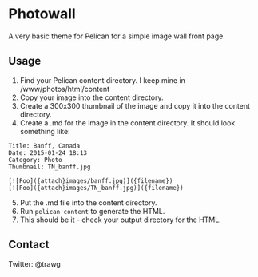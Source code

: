 # Photowall

A very basic theme for Pelican for a simple image wall front page. 

## Usage

1. Find your Pelican content directory. I keep mine in /www/photos/html/content
2. Copy your image into the content directory. 
3. Create a 300x300 thumbnail of the image and copy it into the content directory.
4. Create a .md for the image in the content directory. It should look something like: 
  ```
  Title: Banff, Canada
  Date: 2015-01-24 18:13
  Category: Photo
  Thumbnail: TN_banff.jpg

  [![Foo]({attach}images/banff.jpg)]({filename})
  [![Foo]({attach}images/TN_banff.jpg)]({filename})
  ```
5. Put the .md file into the content directory. 
6. Run `pelican content` to generate the HTML.
7. This should be it - check your output directory for the HTML. 

## Contact

Twitter: @trawg

